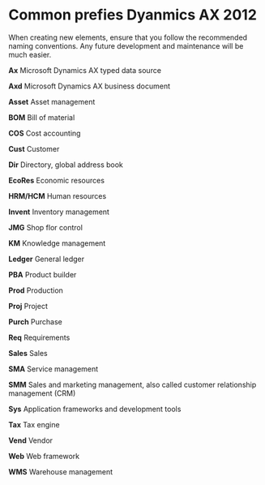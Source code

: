 # Common prefies Dyanmics AX 2012


When creating new elements, ensure that you follow the recommended naming conventions. Any future development and maintenance will be much easier.

**Ax** Microsoft Dynamics AX typed data source

**Axd** Microsoft Dynamics AX business document

**Asset** Asset management

**BOM** Bill of material

**COS** Cost accounting

**Cust** Customer

**Dir** Directory, global address book

**EcoRes** Economic resources

**HRM/HCM** Human resources

**Invent** Inventory management

**JMG** Shop flor control

**KM** Knowledge management

**Ledger** General ledger

**PBA** Product builder

**Prod** Production

**Proj** Project

**Purch** Purchase

**Req** Requirements

**Sales** Sales

**SMA** Service management

**SMM** Sales and marketing management, also called customer relationship management (CRM)

**Sys** Application frameworks and development tools

**Tax** Tax engine

**Vend** Vendor

**Web** Web framework

**WMS** Warehouse management
